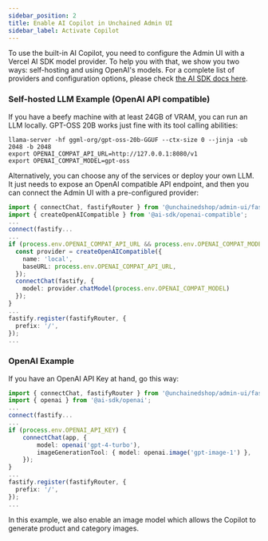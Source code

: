 ```yaml
---
sidebar_position: 2
title: Enable AI Copilot in Unchained Admin UI
sidebar_label: Activate Copilot
---
```


To use the built-in AI Copilot, you need to configure the Admin UI with a Vercel AI SDK model provider. To help you with that, we show you two ways: self-hosting and using OpenAI's models. For a complete list of providers and configuration options, please check [the AI SDK docs here](https://ai-sdk.dev/providers/ai-sdk-providers).

### Self-hosted LLM Example (OpenAI API compatible)

If you have a beefy machine with at least 24GB of VRAM, you can run an LLM locally. GPT-OSS 20B works just fine with its tool calling abilities:
```
llama-server -hf ggml-org/gpt-oss-20b-GGUF --ctx-size 0 --jinja -ub 2048 -b 2048
export OPENAI_COMPAT_API_URL=http://127.0.0.1:8080/v1
export OPENAI_COMPAT_MODEL=gpt-oss
```

Alternatively, you can choose any of the services or deploy your own LLM. It just needs to expose an OpenAI compatible API endpoint, and then you can connect the Admin UI with a pre-configured provider:

```ts
import { connectChat, fastifyRouter } from '@unchainedshop/admin-ui/fastify';
import { createOpenAICompatible } from '@ai-sdk/openai-compatible';
...
connect(fastify...
...
if (process.env.OPENAI_COMPAT_API_URL && process.env.OPENAI_COMPAT_MODEL) {
  const provider = createOpenAICompatible({
    name: 'local',
    baseURL: process.env.OPENAI_COMPAT_API_URL,
  });
  connectChat(fastify, {
    model: provider.chatModel(process.env.OPENAI_COMPAT_MODEL)
  });
}
...
fastify.register(fastifyRouter, {
  prefix: '/',
});
...
```


### OpenAI Example

If you have an OpenAI API Key at hand, go this way:

```ts
import { connectChat, fastifyRouter } from '@unchainedshop/admin-ui/fastify';
import { openai } from '@ai-sdk/openai';
...
connect(fastify...
...
if (process.env.OPENAI_API_KEY) {
    connectChat(app, {
        model: openai('gpt-4-turbo'),
        imageGenerationTool: { model: openai.image('gpt-image-1') },
    });
}
...
fastify.register(fastifyRouter, {
  prefix: '/',
});
...
```

In this example, we also enable an image model which allows the Copilot to generate product and category images.